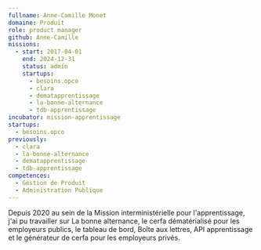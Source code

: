 ```yaml
---
fullname: Anne-Camille Monet
domaine: Produit
role: product manager
github: Anne-Camille
missions:
  - start: 2017-04-01
    end: 2024-12-31
    status: admin
    startups:
      - besoins.opco
      - clara
      - dematapprentissage
      - la-bonne-alternance
      - tdb-apprentissage
incubator: mission-apprentissage
startups:
  - besoins.opco
previously:
  - clara
  - la-bonne-alternance
  - dematapprentissage
  - tdb-apprentissage
competences:
  - Gestion de Produit
  - Administration Publique
---
```

Depuis 2020 au sein de la Mission interministérielle pour l'apprentissage, j'ai pu travailler sur La bonne alternance, le cerfa dématérialisé pour les employeurs publics, le tableau de bord, Boîte aux lettres, API apprentissage et le générateur de cerfa pour les employeurs privés.